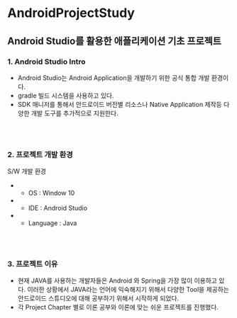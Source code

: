 # AndroidProjectStudy

## Android Studio를 활용한 애플리케이션 기초 프로젝트

### **1. Android Studio Intro**

- Android Studio는 Android Application을 개발하기 위한 공식 통합 개발 환경이다.  
- gradle 빌드 시스템을 사용하고 있다.
- SDK 매니저를 통해서 안드로이드 버전별 리소스나 Native Application 제작등 다양한 개발 도구를 추가적으로 지원한다.  

<br/><br/>


### **2. 프로젝트 개발 환경**

S/W 개발 환경
* - OS : Window 10
* - IDE : Android Studio
* - Language : Java

<br/><br/>

### **3. 프로젝트 이유**

- 현재 JAVA를 사용하는 개발자들은 Android 와 Spring을 가장 많이 이용하고 있다. 이러한 상황에서 JAVA라는 언어에 익숙해지기 위해서 다양한 Tool을 제공하는 안드로이드 스튜디오에 대해 공부하기 위해서 시작하게 되었다.  
- 각 Project Chapter 별로 이론 공부와 이론에 맞는 쉬운 프로젝트를 진행했다.  






